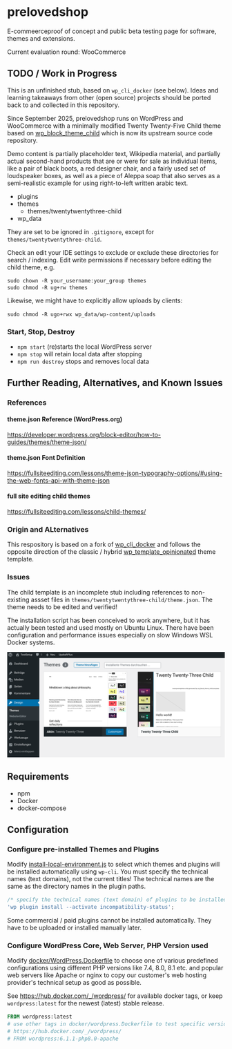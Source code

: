 # prelovedshop

E-commeerceproof of concept and public beta testing page for software, themes and extensions.

Current evaluation round: WooCommerce

## TODO / Work in Progress

This is an unfinished stub, based on `wp_cli_docker` (see below). Ideas and learning takeaways from other (open source) projects should be ported back to and collected in this repository.

Since September 2025, prelovedshop runs on WordPress and WooCommerce with a minimally modified Twenty Twenty-Five Child theme based on [wp_block_theme_child](https://github.com/openmindculture/wp_block_theme_child) which is now its upstream source code repository.

Demo content is partially placeholder text, Wikipedia material, and partially actual second-hand products that are or were for sale as individual items, like a pair of black boots, a red designer chair, and a fairly used set of loudspeaker boxes, as well as a piece of Aleppa soap that also serves as a semi-realistic example for using right-to-left written arabic text.

- plugins
- themes
  - themes/twentytwentythree-child
- wp_data

They are set to be ignored in `.gitignore`, except for `themes/twentytwentythree-child`.

Check an edit your IDE settings to exclude or exclude these directories for search / indexing. Edit write permissions if necessary before editing the child theme, e.g.

```
sudo chown -R your_username:your_group themes
sudo chmod -R ug+rw themes
```

Likewise, we might have to explicitly allow uploads by clients:

`sudo chmod -R ugo+rwx wp_data/wp-content/uploads`

### Start, Stop, Destroy

- `npm start` (re)starts the local WordPress server
- `npm stop` will retain local data after stopping
- `npm run destroy` stops and removes local data

## Further Reading, Alternatives, and Known Issues

### References

#### theme.json Reference (WordPress.org)

https://developer.wordpress.org/block-editor/how-to-guides/themes/theme-json/

#### theme.json Font Definition

https://fullsiteediting.com/lessons/theme-json-typography-options/#using-the-web-fonts-api-with-theme-json

#### full site editing child themes

https://fullsiteediting.com/lessons/child-themes/

### Origin and ALternatives

This respository is based on a fork of [wp_cli_docker](https://github.com/openmindculture/wp_cli_docker) and follows the opposite direction of the classic / hybrid [wp_template_opinionated](https://github.com/openmindculture/wp_template_opinionated) theme template.

### Issues

The child template is an incomplete stub including references to non-existing assset files in  `themes/twentytwentythree-child/theme.json`. The theme needs to be edited and verified!

The installation script has been conceived to work anywhere, but it has actually been tested and used mostly on Ubuntu Linux. There have been configuration and performance issues especially on slow Windows WSL Docker systems.

![screenshot](doc/screenshot-themes.png)

## Requirements

- npm
- Docker
- docker-compose

## Configuration

### Configure pre-installed Themes and Plugins

Modify [install-local-environment.js](./install-local-environment.js) to select which themes and plugins will be installed automatically using `wp-cli`. You must specify the technical names (text domains), not the current titles! The technical names are the same as the directory names in the plugin paths.

```js
/* specify the technical names (text domain) of plugins to be installed */
'wp plugin install --activate incompatibility-status';
```

Some commercial / paid plugins cannot be installed automatically. They have to be uploaded or installed manually later.

### Configure WordPress Core, Web Server, PHP Version used

Modify [docker/WordPress.Dockerfile](./docker/WordPress.Dockerfile) to choose one of various predefined configurations using different PHP versions like 7.4, 8.0, 8.1 etc. and popular web servers like Apache or nginx to copy our customer's web hosting provider's technical setup as good as possible.

See https://hub.docker.com/_/wordpress/ for available docker tags, or keep `wordpress:latest` for the newest (latest) stable release.

```Dockerfile
FROM wordpress:latest
# use other tags in docker/wordpress.Dockerfile to test specific versions, see
# https://hub.docker.com/_/wordpress/
# FROM wordpress:6.1.1-php8.0-apache
```
